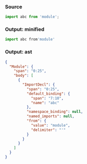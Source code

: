 ### Source
```js source:module
import abc from 'module';
```

### Output: minified
```js
import abc from'module'
```

### Output: ast
```json
{
  "Module": {
    "span": "0:25",
    "body": [
      {
        "ImportDecl": {
          "span": "0:25",
          "default_binding": {
            "span": "7:10",
            "name": "abc"
          },
          "namespace_binding": null,
          "named_imports": null,
          "from": {
            "value": "module",
            "delimiter": "'"
          }
        }
      }
    ]
  }
}
```
